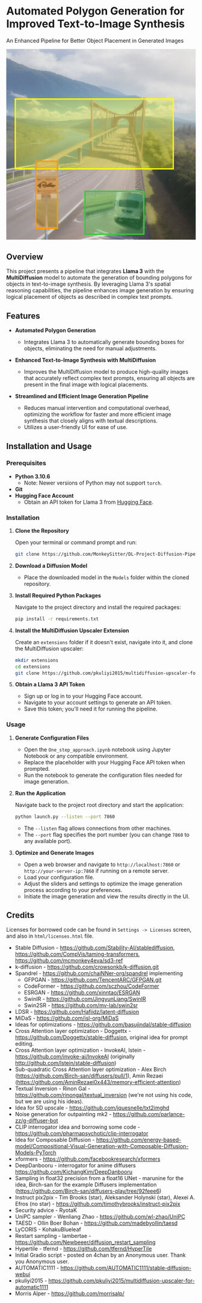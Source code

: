 # Automated Polygon Generation for Improved Text-to-Image Synthesis

An Enhanced Pipeline for Better Object Placement in Generated Images

![Screenshot](screenshot.png)

## Overview

This project presents a pipeline that integrates **Llama 3** with the **MultiDiffusion** model to automate the generation of bounding polygons for objects in text-to-image synthesis. By leveraging Llama 3's spatial reasoning capabilities, the pipeline enhances image generation by ensuring logical placement of objects as described in complex text prompts.

## Features

- **Automated Polygon Generation**
  - Integrates Llama 3 to automatically generate bounding boxes for objects, eliminating the need for manual adjustments.

- **Enhanced Text-to-Image Synthesis with MultiDiffusion**
  - Improves the MultiDiffusion model to produce high-quality images that accurately reflect complex text prompts, ensuring all objects are present in the final image with logical placements.

- **Streamlined and Efficient Image Generation Pipeline**
  - Reduces manual intervention and computational overhead, optimizing the workflow for faster and more efficient image synthesis that closely aligns with textual descriptions.
  - Utilizes a user-friendly UI for ease of use.

## Installation and Usage

### Prerequisites

- **Python 3.10.6**
  - Note: Newer versions of Python may not support `torch`.
- **Git**
- **Hugging Face Account**
  - Obtain an API token for Llama 3 from [Hugging Face](https://huggingface.co/).

### Installation

1. **Clone the Repository**

   Open your terminal or command prompt and run:

   ```bash
   git clone https://github.com/MonkeySitter/DL-Project-Diffusion-Pipeline.git
   ```

2. **Download a Diffusion Model**

   - Place the downloaded model in the `Models` folder within the cloned repository.

3. **Install Required Python Packages**

   Navigate to the project directory and install the required packages:

   ```bash
   pip install -r requirements.txt
   ```

4. **Install the MultiDiffusion Upscaler Extension**

   Create an `extensions` folder if it doesn't exist, navigate into it, and clone the MultiDiffusion upscaler:

   ```bash
   mkdir extensions
   cd extensions
   git clone https://github.com/pkuliyi2015/multidiffusion-upscaler-for-automatic1111.git
   ```

5. **Obtain a Llama 3 API Token**

   - Sign up or log in to your Hugging Face account.
   - Navigate to your account settings to generate an API token.
   - Save this token; you'll need it for running the pipeline.

### Usage

1. **Generate Configuration Files**

   - Open the `One_step_approach.ipynb` notebook using Jupyter Notebook or any compatible environment.
   - Replace the placeholder with your Hugging Face API token when prompted.
   - Run the notebook to generate the configuration files needed for image generation.

2. **Run the Application**

   Navigate back to the project root directory and start the application:

   ```bash
   python launch.py --listen --port 7860
   ```

   - The `--listen` flag allows connections from other machines.
   - The `--port` flag specifies the port number (you can change `7860` to any available port).

3. **Optimize and Generate Images**

   - Open a web browser and navigate to `http://localhost:7860` or `http://your-server-ip:7860` if running on a remote server.
   - Load your configuration file.
   - Adjust the sliders and settings to optimize the image generation process according to your preferences.
   - Initiate the image generation and view the results directly in the UI.



## Credits
Licenses for borrowed code can be found in `Settings -> Licenses` screen, and also in `html/licenses.html` file.

- Stable Diffusion - https://github.com/Stability-AI/stablediffusion, https://github.com/CompVis/taming-transformers, https://github.com/mcmonkey4eva/sd3-ref
- k-diffusion - https://github.com/crowsonkb/k-diffusion.git
- Spandrel - https://github.com/chaiNNer-org/spandrel implementing
  - GFPGAN - https://github.com/TencentARC/GFPGAN.git
  - CodeFormer - https://github.com/sczhou/CodeFormer
  - ESRGAN - https://github.com/xinntao/ESRGAN
  - SwinIR - https://github.com/JingyunLiang/SwinIR
  - Swin2SR - https://github.com/mv-lab/swin2sr
- LDSR - https://github.com/Hafiidz/latent-diffusion
- MiDaS - https://github.com/isl-org/MiDaS
- Ideas for optimizations - https://github.com/basujindal/stable-diffusion
- Cross Attention layer optimization - Doggettx - https://github.com/Doggettx/stable-diffusion, original idea for prompt editing.
- Cross Attention layer optimization - InvokeAI, lstein - https://github.com/invoke-ai/InvokeAI (originally http://github.com/lstein/stable-diffusion)
- Sub-quadratic Cross Attention layer optimization - Alex Birch (https://github.com/Birch-san/diffusers/pull/1), Amin Rezaei (https://github.com/AminRezaei0x443/memory-efficient-attention)
- Textual Inversion - Rinon Gal - https://github.com/rinongal/textual_inversion (we're not using his code, but we are using his ideas).
- Idea for SD upscale - https://github.com/jquesnelle/txt2imghd
- Noise generation for outpainting mk2 - https://github.com/parlance-zz/g-diffuser-bot
- CLIP interrogator idea and borrowing some code - https://github.com/pharmapsychotic/clip-interrogator
- Idea for Composable Diffusion - https://github.com/energy-based-model/Compositional-Visual-Generation-with-Composable-Diffusion-Models-PyTorch
- xformers - https://github.com/facebookresearch/xformers
- DeepDanbooru - interrogator for anime diffusers https://github.com/KichangKim/DeepDanbooru
- Sampling in float32 precision from a float16 UNet - marunine for the idea, Birch-san for the example Diffusers implementation (https://github.com/Birch-san/diffusers-play/tree/92feee6)
- Instruct pix2pix - Tim Brooks (star), Aleksander Holynski (star), Alexei A. Efros (no star) - https://github.com/timothybrooks/instruct-pix2pix
- Security advice - RyotaK
- UniPC sampler - Wenliang Zhao - https://github.com/wl-zhao/UniPC
- TAESD - Ollin Boer Bohan - https://github.com/madebyollin/taesd
- LyCORIS - KohakuBlueleaf
- Restart sampling - lambertae - https://github.com/Newbeeer/diffusion_restart_sampling
- Hypertile - tfernd - https://github.com/tfernd/HyperTile
- Initial Gradio script - posted on 4chan by an Anonymous user. Thank you Anonymous user.
- AUTOMATIC1111 - https://github.com/AUTOMATIC1111/stable-diffusion-webui
- pkuliyi2015 - https://github.com/pkuliyi2015/multidiffusion-upscaler-for-automatic1111
- Morris Alper - https://github.com/morrisalp/
